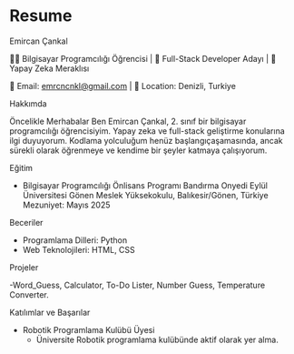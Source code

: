 # Resume
 Emircan Çankal

👨‍💻 Bilgisayar Programcılığı Öğrencisi | 🌱 Full-Stack Developer Adayı | 🤖 Yapay Zeka Meraklısı

📧 Email: emrcncnkl@gmail.com  | 📍 Location: Denizli, Turkiye

 Hakkımda

Öncelikle Merhabalar Ben Emircan Çankal, 2. sınıf bir bilgisayar programcılığı öğrencisiyim. Yapay zeka ve full-stack geliştirme konularına ilgi duyuyorum. Kodlama yolculuğum henüz başlangıç ​​aşamasında, ancak sürekli olarak öğrenmeye ve kendime bir şeyler katmaya çalışıyorum.

 Eğitim

- Bilgisayar Programcılığı Önlisans Programı
  Bandırma Onyedi Eylül Üniversitesi Gönen Meslek Yüksekokulu, Balıkesir/Gönen, Türkiye
  Mezuniyet: Mayıs 2025

 Beceriler

- Programlama Dilleri: Python
- Web Teknolojileri: HTML, CSS

Projeler

-Word_Guess, Calculator, To-Do Lister, Number Guess, Temperature Converter.

Katılımlar ve Başarılar

- Robotik Programlama Kulübü Üyesi
  - Üniversite Robotik programlama kulübünde aktif olarak yer alma.

